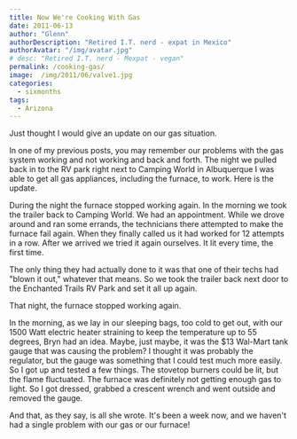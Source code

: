 ```yaml
---
title: Now We're Cooking With Gas
date: 2011-06-13
author: "Glenn"
authorDescription: "Retired I.T. nerd - expat in Mexico"
authorAvatar: "/img/avatar.jpg"
# desc: "Retired I.T. nerd - Mexpat - vegan"
permalink: /cooking-gas/
image:  /img/2011/06/valve1.jpg
categories:
  - sixmonths
tags:
  - Arizona
---
```

Just thought I would give an update on our gas situation.

In one of my previous posts, you may remember our problems with the gas system working and not working and back and forth. The night we pulled back in to the RV park right next to Camping World in Albuquerque I was able to get all gas appliances, including the furnace, to work. Here is the update.

During the night the furnace stopped working again. In the morning we took the trailer back to Camping World. We had an appointment. While we drove around and ran some errands, the technicians there attempted to make the furnace fail again. When they finally called us it had worked for 12 attempts in a row. After we arrived we tried it again ourselves. It lit every time, the first time.

The only thing they had actually done to it was that one of their techs had "blown it out," whatever that means. So we took the trailer back next door to the Enchanted Trails RV Park and set it all up again.

That night, the furnace stopped working again.

In the morning, as we lay in our sleeping bags, too cold to get out, with our 1500 Watt electric heater straining to keep the temperature up to 55 degrees, Bryn had an idea. Maybe, just maybe, it was the $13 Wal-Mart tank gauge that was causing the problem? I thought it was probably the regulator, but the gauge was something that I could test much more easily. So I got up and tested a few things. The stovetop burners could be lit, but the flame fluctuated. The furnace was definitely not getting enough gas to light. So I got dressed, grabbed a crescent wrench and went outside and removed the gauge.

And that, as they say, is all she wrote. It's been a week now, and we haven't had a single problem with our gas or our furnace!
